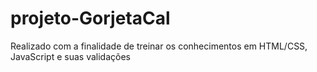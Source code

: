 # projeto-GorjetaCal
 Realizado com a finalidade de treinar os conhecimentos em HTML/CSS, JavaScript e suas validações
